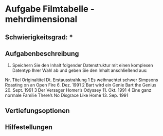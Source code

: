 # Aufgabe Filmtabelle - mehrdimensional

## Schwierigkeitsgrad: *

## Aufgabenbeschreibung
1.	Speichern Sie den Inhalt folgender Datenstruktur mit einen komplexen Datentyp Ihrer Wahl ab und geben Sie den Inhalt anschließend aus: 

Nr.	    Titel	                    Originaltitel	                    Dt. Erstausstrahlung
1	    Es weihnachtet schwer	    Simpsons Roasting on an Open Fire	6. Dez. 1991
2	    Bart wird ein Genie	        Bart the Genius	                    20. Sept. 1991
3	    Der Versager	            Homer’s Odyssey	                    11. Okt. 1991
4	    Eine ganz normale Familie	There’s No Disgrace Like Home	    13. Sep. 1991

## Vertiefungsoptionen


## Hilfestellungen